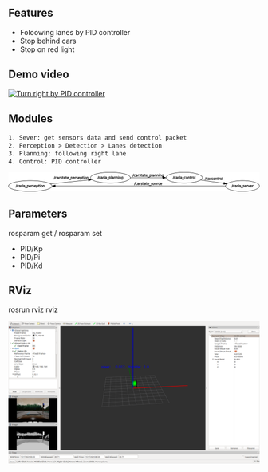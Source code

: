 ## Features
- Foloowing lanes by PID controller
- Stop behind cars
- Stop on red light

## Demo video
[![Turn right by PID controller](https://img.youtube.com/vi/mCuxJ2wRP04/0.jpg)](https://youtu.be/mCuxJ2wRP04)

## Modules
	1. Sever: get sensors data and send control packet
	2. Perception > Detection > Lanes detection
	3. Planning: following right lane
	4. Control: PID controller
	
![rosgraph](https://github.com/kvasnyj/carla/blob/master/catkin_ws/rosgraph.png "Rosgraph")

## Parameters
rosparam get / rosparam set
* PID/Kp
* PID/Pi
* PID/Kd

## RViz
rosrun rviz rviz

![rviz](https://github.com/kvasnyj/carla/blob/master/catkin_ws/rviz.png "RViz")
